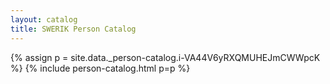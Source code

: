```yaml
---
layout: catalog
title: SWERIK Person Catalog
---
```

{% assign p = site.data._person-catalog.i-VA44V6yRXQMUHEJmCWWpcK %}
{% include person-catalog.html p=p %}

